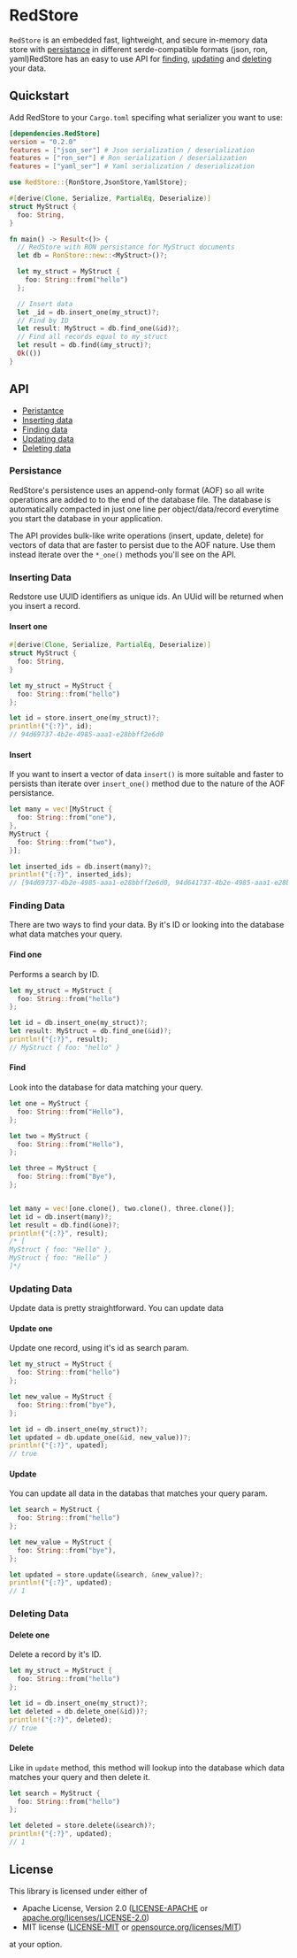 # RedStore

`RedStore` is an embedded fast, lightweight, and secure in-memory data store with [persistance](#persistance) in different serde-compatible formats (json, ron, yaml)RedStore has an easy to use API for [finding](#find), [updating](#update) and [deleting](#finding) your data. 

## Quickstart

Add RedStore to your `Cargo.toml` specifing what serializer you want to use: 

```toml
[dependencies.RedStore]
version = "0.2.0"
features = ["json_ser"] # Json serialization / deserialization
features = ["ron_ser"] # Ron serialization / deserialization
features = ["yaml_ser"] # Yaml serialization / deserialization
```


```rust
use RedStore::{RonStore,JsonStore,YamlStore};

#[derive(Clone, Serialize, PartialEq, Deserialize)]
struct MyStruct {
  foo: String,
}

fn main() -> Result<()> {
  // RedStore with RON persistance for MyStruct documents
  let db = RonStore::new::<MyStruct>()?;

  let my_struct = MyStruct {
    foo: String::from("hello")
  };

  // Insert data
  let _id = db.insert_one(my_struct)?;
  // Find by ID
  let result: MyStruct = db.find_one(&id)?;
  // Find all records equal to my_struct
  let result = db.find(&my_struct)?;
  Ok(())
}

```

## API

- [Peristantce](#persistance)
- [Inserting data](#inserting-data)
- [Finding data](#finding-data)
- [Updating data](#updating-data)
- [Deleting data](#deleting-data)


### Persistance

RedStore's persistence uses an append-only format (AOF) so all write operations are added to to the end of the database file. The database is automatically compacted in just one line per object/data/record everytime you start the database in your application.

The API provides bulk-like write operations (insert, update, delete) for vectors of data that are faster to persist due to the AOF nature. Use them instead iterate over the `*_one()` methods you'll see on the API.


### Inserting Data

Redstore use UUID identifiers as unique ids. An UUid will be returned when you insert a record.

#### Insert one

```rust
#[derive(Clone, Serialize, PartialEq, Deserialize)]
struct MyStruct {
  foo: String,
}

let my_struct = MyStruct {
  foo: String::from("hello")
};

let id = store.insert_one(my_struct)?;
println!("{:?}", id);
// 94d69737-4b2e-4985-aaa1-e28bbff2e6d0
```

#### Insert 

If you want to insert a vector of data `insert()` is more suitable and faster to persists than iterate over `insert_one()` method due to the nature of the AOF persistance. 

```rust
let many = vec![MyStruct {
  foo: String::from("one"),
},
MyStruct {
  foo: String::from("two"),
}];

let inserted_ids = db.insert(many)?;
println!("{:?}", inserted_ids);
// [94d69737-4b2e-4985-aaa1-e28bbff2e6d0, 94d641737-4b2e-4985-aaa1-e28bbff2e6d0]
```

### Finding Data

There are two  ways to find your data. By it's ID or looking into the database what data matches your query.

#### Find one

Performs a search by ID.

```rust
let my_struct = MyStruct {
  foo: String::from("hello")
};

let id = db.insert_one(my_struct)?;
let result: MyStruct = db.find_one(&id)?;
println!("{:?}", result);
// MyStruct { foo: "hello" }
```

#### Find

Look into the database for data matching your query.

```rust
let one = MyStruct {
  foo: String::from("Hello"),
};

let two = MyStruct {
  foo: String::from("Hello"),
};

let three = MyStruct {
  foo: String::from("Bye"),
};


let many = vec![one.clone(), two.clone(), three.clone()];
let id = db.insert(many)?;
let result = db.find(&one)?;
println!("{:?}", result);
/* [
MyStruct { foo: "Hello" },
MyStruct { foo: "Hello" }
]*/
```

### Updating Data

Update data is pretty straightforward. You can update data

#### Update one

Update one record, using it's id as search param.

```rust
let my_struct = MyStruct {
  foo: String::from("hello")
};

let new_value = MyStruct {
  foo: String::from("bye"),
};

let id = db.insert_one(my_struct)?;
let updated = db.update_one(&id, new_value))?;
println!("{:?}", upated);
// true
```

#### Update 

You can update all data in the databas that matches your query param.

```rust
let search = MyStruct {
  foo: String::from("hello")
};

let new_value = MyStruct {
  foo: String::from("bye"),
};

let updated = store.update(&search, &new_value)?;
println!("{:?}", updated);
// 1
```

### Deleting Data

#### Delete one

Delete a record by it's ID.

```rust
let my_struct = MyStruct {
  foo: String::from("hello")
};

let id = db.insert_one(my_struct)?;
let deleted = db.delete_one(&id))?;
println!("{:?}", deleted);
// true
```

#### Delete 

Like in `update` method, this method will lookup into the database which data matches your query and then delete it.

```rust
let search = MyStruct {
  foo: String::from("hello")
};

let deleted = store.delete(&search)?;
println!("{:?}", updated);
// 1
```

## License

This library is licensed under either of

- Apache License, Version 2.0
	([LICENSE-APACHE](https://github.com/pmagaz/reddb/blob/master/LICENSE-APACHE)
	or
	[apache.org/licenses/LICENSE-2.0](https://apache.org/licenses/LICENSE-2.0))
- MIT license
	([LICENSE-MIT](https://github.com/pmagaz/reddb/blob/master/LICENSE-MIT)
	or
	[opensource.org/licenses/MIT](https://opensource.org/licenses/MIT))

at your option.
